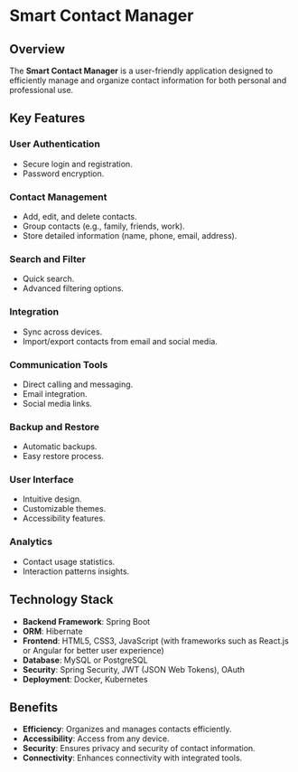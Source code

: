 # Smart Contact Manager

## Overview
The **Smart Contact Manager** is a user-friendly application designed to efficiently manage and organize contact information for both personal and professional use.

## Key Features

### User Authentication
- Secure login and registration.
- Password encryption.

### Contact Management
- Add, edit, and delete contacts.
- Group contacts (e.g., family, friends, work).
- Store detailed information (name, phone, email, address).

### Search and Filter
- Quick search.
- Advanced filtering options.

### Integration
- Sync across devices.
- Import/export contacts from email and social media.

### Communication Tools
- Direct calling and messaging.
- Email integration.
- Social media links.

### Backup and Restore
- Automatic backups.
- Easy restore process.

### User Interface
- Intuitive design.
- Customizable themes.
- Accessibility features.

### Analytics
- Contact usage statistics.
- Interaction patterns insights.

## Technology Stack
- **Backend Framework**: Spring Boot
- **ORM**: Hibernate
- **Frontend**: HTML5, CSS3, JavaScript (with frameworks such as React.js or Angular for better user experience)
- **Database**: MySQL or PostgreSQL
- **Security**: Spring Security, JWT (JSON Web Tokens), OAuth
- **Deployment**: Docker, Kubernetes

## Benefits
- **Efficiency**: Organizes and manages contacts efficiently.
- **Accessibility**: Access from any device.
- **Security**: Ensures privacy and security of contact information.
- **Connectivity**: Enhances connectivity with integrated tools.
